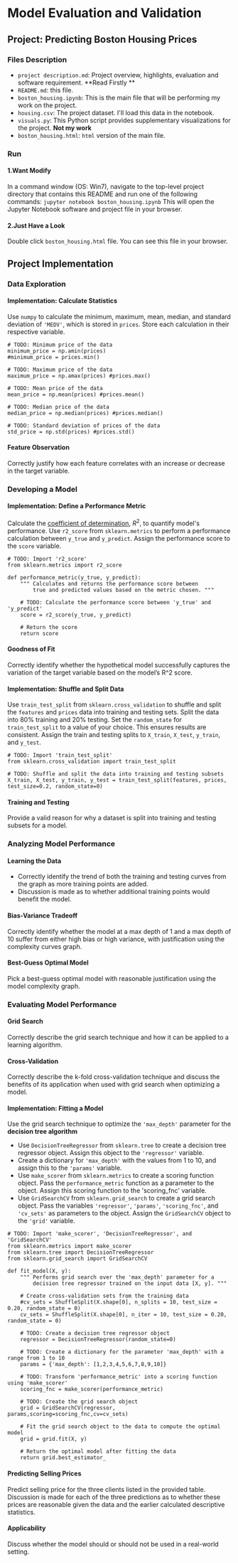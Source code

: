 # Model Evaluation and Validation
## Project: Predicting Boston Housing Prices
### Files Description
- `project description.md`: Project overview, highlights, evaluation and software requirement. **Read Firstly **
- `README.md`: this file.
- `boston_housing.ipynb`: This is the main file that will be performing my work on the project.
- `housing.csv`: The project dataset. I'll load this data in the notebook.
- `visuals.py`: This Python script provides supplementary visualizations for the project. **Not my work**
- `boston_housing.html`: `html` version of the main file.

### Run
#### 1.Want Modify
In a command window (OS: Win7), navigate to the top-level project directory that contains this README and run one of the following commands:
`jupyter notebook boston_housing.ipynb`
This will open the Jupyter Notebook software and project file in your browser.
#### 2.Just Have a Look
Double click `boston_housing.html` file. You can see this file in your browser.

## Project Implementation
### Data Exploration
#### Implementation: Calculate Statistics
Use `numpy` to calculate the minimum, maximum, mean, median, and standard deviation of `'MEDV'`, which is stored in `prices`.
Store each calculation in their respective variable.
```
# TODO: Minimum price of the data
minimum_price = np.amin(prices)
#minimum_price = prices.min()

# TODO: Maximum price of the data
maximum_price = np.amax(prices) #prices.max()

# TODO: Mean price of the data
mean_price = np.mean(prices) #prices.mean()

# TODO: Median price of the data
median_price = np.median(prices) #prices.median()

# TODO: Standard deviation of prices of the data
std_price = np.std(prices) #prices.std()
```


#### Feature Observation
Correctly justify how each feature correlates with an increase or decrease in the target variable.
### Developing a Model
#### Implementation: Define a Performance Metric
Calculate the [coefficient of determination](http://stattrek.com/statistics/dictionary.aspx?definition=coefficient_of_determination), $R^2$, to quantify  model's performance.
Use `r2_score` from `sklearn.metrics` to perform a performance calculation between `y_true` and `y_predict`.
Assign the performance score to the `score` variable.
```
# TODO: Import 'r2_score'
from sklearn.metrics import r2_score

def performance_metric(y_true, y_predict):
    """ Calculates and returns the performance score between 
        true and predicted values based on the metric chosen. """
    
    # TODO: Calculate the performance score between 'y_true' and 'y_predict'
    score = r2_score(y_true, y_predict) 
    
    # Return the score
    return score
```


#### Goodness of Fit
Correctly identify whether the hypothetical model successfully captures the variation of the target variable based on the model’s R^2 score.
#### Implementation: Shuffle and Split Data
Use `train_test_split` from `sklearn.cross_validation` to shuffle and split the `features` and `prices` data into training and testing sets.
Split the data into 80% training and 20% testing.
Set the `random_state` for `train_test_split` to a value of your choice. This ensures results are consistent.
Assign the train and testing splits to `X_train`, `X_test`, `y_train`, and `y_test`.
```
# TODO: Import 'train_test_split'
from sklearn.cross_validation import train_test_split

# TODO: Shuffle and split the data into training and testing subsets
X_train, X_test, y_train, y_test = train_test_split(features, prices, test_size=0.2, random_state=0)
```
#### Training and Testing
Provide a valid reason for why a dataset is split into training and testing subsets for a model. 
### Analyzing Model Performance
#### Learning the Data
- Correctly identify the trend of both the training and testing curves from the graph as more training points are added. 
- Discussion is made as to whether additional training points would benefit the model.

#### Bias-Variance Tradeoff
Correctly identify whether the model at a max depth of 1 and a max depth of 10 suffer from either high bias or high variance, with justification using the complexity curves graph.
#### Best-Guess Optimal Model
Pick a best-guess optimal model with reasonable justification using the model complexity graph.
### Evaluating Model Performance
#### Grid Search
Correctly describe the grid search technique and how it can be applied to a learning algorithm.
#### Cross-Validation
Correctly describe the k-fold cross-validation technique and discuss the benefits of its application when used with grid search when optimizing a model.
#### Implementation: Fitting a Model
Use the grid search technique to optimize the `'max_depth'` parameter for the **decision tree algorithm**
- Use `DecisionTreeRegressor` from `sklearn.tree` to create a decision tree regressor object.
    Assign this object to the `'regressor'` variable.
- Create a dictionary for `'max_depth'` with the values from 1 to 10, and assign this to the `'params'` variable.
- Use `make_scorer` from `sklearn.metrics` to create a scoring function object.
    Pass the `performance_metric` function as a parameter to the object.
    Assign this scoring function to the 'scoring_fnc' variable.
- Use `GridSearchCV` from `sklearn.grid_search` to create a grid search object.
    Pass the variables `'regressor'`, `'params'`, `'scoring_fnc'`, and `'cv_sets'` as parameters to the object.
    Assign the `GridSearchCV` object to the `'grid'` variable.
```
# TODO: Import 'make_scorer', 'DecisionTreeRegressor', and 'GridSearchCV'
from sklearn.metrics import make_scorer
from sklearn.tree import DecisionTreeRegressor
from sklearn.grid_search import GridSearchCV

def fit_model(X, y):
    """ Performs grid search over the 'max_depth' parameter for a 
        decision tree regressor trained on the input data [X, y]. """
    
    # Create cross-validation sets from the training data
    #cv_sets = ShuffleSplit(X.shape[0], n_splits = 10, test_size = 0.20, random_state = 0)
    cv_sets = ShuffleSplit(X.shape[0], n_iter = 10, test_size = 0.20, random_state = 0)

    # TODO: Create a decision tree regressor object
    regressor = DecisionTreeRegressor(random_state=0)

    # TODO: Create a dictionary for the parameter 'max_depth' with a range from 1 to 10
    params = {'max_depth': [1,2,3,4,5,6,7,8,9,10]}

    # TODO: Transform 'performance_metric' into a scoring function using 'make_scorer' 
    scoring_fnc = make_scorer(performance_metric)

    # TODO: Create the grid search object
    grid = GridSearchCV(regressor, params,scoring=scoring_fnc,cv=cv_sets)

    # Fit the grid search object to the data to compute the optimal model
    grid = grid.fit(X, y)

    # Return the optimal model after fitting the data
    return grid.best_estimator_
```
#### Predicting Selling Prices
Predict selling price for the three clients listed in the provided table. Discussion is made for each of the three predictions as to whether these prices are reasonable given the data and the earlier calculated descriptive statistics.
#### Applicability
Discuss whether the model should or should not be used in a real-world setting.
